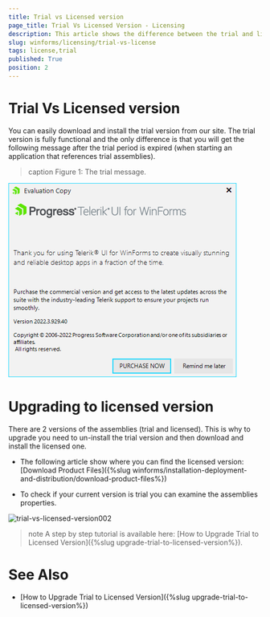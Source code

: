 ```yaml
---
title: Trial vs Licensed version
page_title: Trial Vs Licensed Version - Licensing
description: This article shows the difference between the trial and licensed version and how you can switch between them.
slug: winforms/licensing/trial-vs-license
tags: license,trial
published: True
position: 2
---
```



# Trial Vs Licensed version

You can easily download and install the trial version from our site. The trial version is fully functional and the only difference is that you will get the following message after the trial period is expired (when starting an application that references trial assemblies). 

>caption Figure 1: The trial message. 

![trial-vs-licensed-version001](images/trial-vs-licensed-version001.png)

# Upgrading to licensed version

There are 2 versions of the assemblies (trial and licensed). This is why to upgrade you need to un-install the trial version and then download and install the licensed one. 

* The following article show where you can find the licensed version: [Download Product Files]({%slug winforms/installation-deployment-and-distribution/download-product-files%})

* To check if your current version is trial you can examine the assemblies properties.

![trial-vs-licensed-version002](images/trial-vs-licensed-version002.png) 

>note A step by step tutorial is available here:  [How to Upgrade Trial to Licensed Version]({%slug upgrade-trial-to-licensed-version%}).

# See Also

* [How to Upgrade Trial to Licensed Version]({%slug upgrade-trial-to-licensed-version%})
